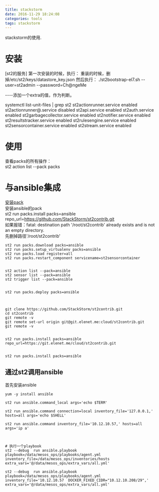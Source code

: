 ```yaml
---
title: stackstorm
date: 2016-11-29 18:24:08
categories: tools
tags: stackstorm
---
```


stackstorm的使用.

<!-- more -->
# 安装

[st2的服务]
第一次安装的时候，执行：
重装的时候，删掉/etc/st2/keys/datastore_key.json
然后执行：
./st2bootstrap-el7.sh --user=st2admin --password=Ch@ngeMe

----添加一个extra的值，作为判断。

systemctl list-unit-files | grep st2
st2actionrunner.service                enabled 
st2actionrunner@.service               disabled
st2api.service                         enabled 
st2auth.service                        enabled 
st2garbagecollector.service            enabled 
st2notifier.service                    enabled 
st2resultstracker.service              enabled 
st2rulesengine.service                 enabled 
st2sensorcontainer.service             enabled 
st2stream.service                      enabled 

# 使用
查看packs的所有操作：  
st2 action list --pack packs

# 与ansible集成
[安装pack](https://docs.stackstorm.com/packs.html#getting-a-pack)  
安装ansible的pack  
st2 run packs.install packs=ansible repo_url=https://github.com/StackStorm/st2contrib.git   
如果报错：fatal: destination path '/root/st2contrib' already exists and is not an empty directory.  
先删掉路径'/root/st2contrib' 

```
st2 run packs.download packs=ansible
st2 run packs.setup_virtualenv packs=ansible
st2 run packs.load register=all
st2 run packs.restart_component servicename=st2sensorcontainer


st2 action list --pack=ansible
st2 sensor list --pack=ansible
st2 trigger list --pack=ansible


st2 run packs.deploy packs=ansible



git clone https://github.com/StackStorm/st2contrib.git
cd st2contrib
git remote -v
git remote set-url origin git@git.elenet.me:cloud/st2contrib.git
git remote -v


st2 run packs.install packs=ansible repo_url=https://git.elenet.me/cloud/st2contrib.git 


st2 run packs.install packs=ansible

```
## 通过st2调用ansible
首先安装ansible  
```
yum -y install ansible
```

```
st2 run ansible.command_local args='echo $TERM'

st2 run ansible.command connection=local inventory_file='127.0.0.1,' hosts=all args='echo $SHELL'

st2 run ansible.command inventory_file='10.12.10.57,' hosts=all args='ip a'



# 执行一个playbook
st2 --debug  run ansible.playbook playbook=/data/mesos_ops/playbooks/agent.yml inventory_file=/data/mesos_ops/inventories/hosts extra_vars='@/data/mesos_ops/extra_vars/all.yml'

st2 --debug  run ansible.playbook playbook=/data/mesos_ops/playbooks/agent.yml inventory_file='10.12.10.57  DOCKER_FIXED_CIDR="10.12.10.208/29",' extra_vars='@/data/mesos_ops/extra_vars/all.yml'


```










